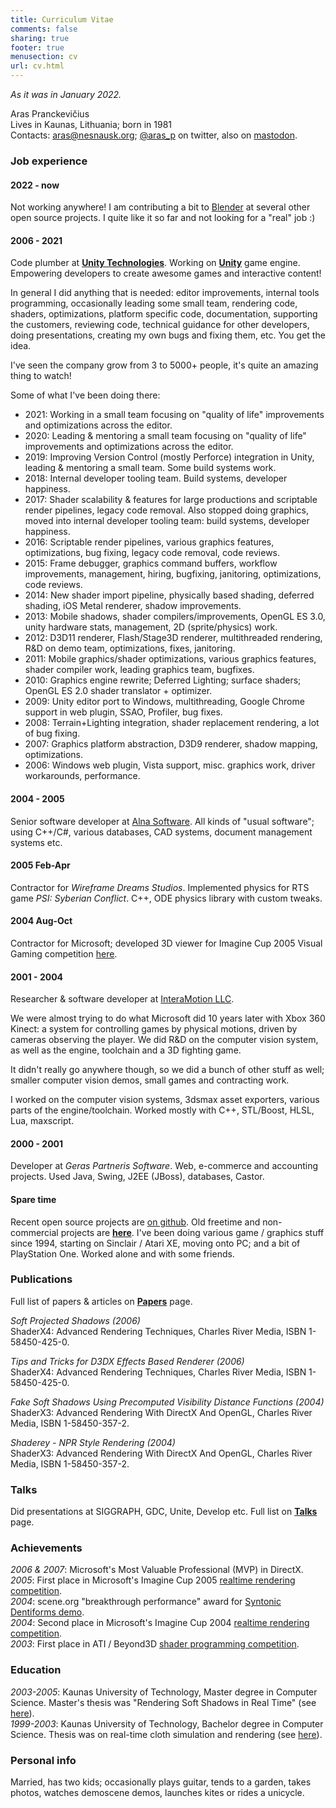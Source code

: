 ```yaml
---
title: Curriculum Vitae
comments: false
sharing: true
footer: true
menusection: cv
url: cv.html
---
```


_As it was in January 2022._


Aras Pranckevičius \
Lives in Kaunas, Lithuania; born in 1981 \
Contacts: [aras@nesnausk.org](mailto:aras@nesnausk.org); [@aras_p](http://twitter.com/aras_p) on twitter, also on [mastodon](https://mastodon.gamedev.place/@aras).


### Job experience

#### 2022 - now

Not working anywhere! I am contributing a bit to [Blender](https://www.blender.org/) at
several other open source projects. I quite like it so far and not looking for a "real" job :)

#### 2006 - 2021

Code plumber at [**Unity Technologies**](https://unity.com/our-company). Working on
[**Unity**](https://unity.com/) game engine. Empowering developers to create
awesome games and interactive content!

In general I did anything that is needed: editor improvements, internal tools programming,
occasionally leading some small team,
rendering code, shaders, optimizations,
platform specific code, documentation, supporting the customers, reviewing code,
technical guidance for other developers, doing presentations,
creating my own bugs and fixing them, etc. You get the idea.

I've seen the company grow from 3 to 5000+ people, it's quite an amazing thing to watch!

Some of what I've been doing there:

* 2021: Working in a small team focusing on "quality of life" improvements and optimizations across the editor.
* 2020: Leading & mentoring a small team focusing on "quality of life" improvements and optimizations across the editor.
* 2019: Improving Version Control (mostly Perforce) integration in Unity, leading & mentoring a small team. Some build systems work.
* 2018: Internal developer tooling team. Build systems, developer happiness.
* 2017: Shader scalability & features for large productions and scriptable render pipelines, legacy code removal. Also
  stopped doing graphics, moved into internal developer tooling team: build systems, developer happiness.
* 2016: Scriptable render pipelines, various graphics features, optimizations, bug fixing, legacy code removal, code reviews.
* 2015: Frame debugger, graphics command buffers, workflow improvements, management, hiring, bugfixing, janitoring, optimizations, code reviews.
* 2014: New shader import pipeline, physically based shading, deferred shading, iOS Metal renderer, shadow improvements.
* 2013: Mobile shadows, shader compilers/improvements, OpenGL ES 3.0, unity hardware stats, management, 2D (sprite/physics) work.
* 2012: D3D11 renderer, Flash/Stage3D renderer, multithreaded rendering, R&D on demo team, optimizations, fixes, janitoring.
* 2011: Mobile graphics/shader optimizations, various graphics features, shader compiler work, leading graphics team, bugfixes.
* 2010: Graphics engine rewrite; Deferred Lighting; surface shaders; OpenGL ES 2.0 shader translator + optimizer.
* 2009: Unity editor port to Windows, multithreading, Google Chrome support in web plugin, SSAO, Profiler, bug fixes.
* 2008: Terrain+Lighting integration, shader replacement rendering, a lot of bug fixing.
* 2007: Graphics platform abstraction, D3D9 renderer, shadow mapping, optimizations.
* 2006: Windows web plugin, Vista support, misc. graphics work, driver workarounds, performance.


#### 2004 - 2005

Senior software developer at [Alna Software](http://www.alna.com/as).
All kinds of "usual software"; using C++/C#, various databases, CAD systems, document management systems etc.

#### 2005 Feb-Apr
Contractor for _Wireframe Dreams Studios_. Implemented
physics for RTS game _PSI: Syberian Conflict_. C++, ODE physics library with custom tweaks.

#### 2004 Aug-Oct
Contractor for Microsoft; developed 3D viewer for Imagine Cup 2005 Visual Gaming
competition [here](/projHoshimi.html).

#### 2001 - 2004
Researcher & software developer at [InteraMotion LLC](http://www.interamotion.com).

We were almost trying to do what Microsoft did 10 years later with Xbox 360 Kinect:
a system for controlling games by physical motions, driven by cameras observing the player.
We did R&D on the computer vision system, as well as the engine, toolchain and a 3D fighting game.

It didn't really go anywhere though, so we did a bunch of other stuff as well; smaller
computer vision demos, small games and contracting work.

I worked on the computer vision systems, 3dsmax asset exporters, various parts of the engine/toolchain.
Worked mostly with C++, STL/Boost, HLSL, Lua, maxscript.

#### 2000 - 2001

Developer at _Geras Partneris Software_. Web, e-commerce and accounting
projects. Used Java, Swing, J2EE (JBoss), databases, Castor.

#### Spare time

Recent open source projects are [on github](https://github.com/aras-p). Old freetime and non-commercial projects are [**here**](/proj.html). I've been doing various game / graphics stuff since 1994, starting on Sinclair / Atari XE, moving onto PC; and a bit of PlayStation One. Worked alone and with some friends.


### Publications

Full list of papers & articles on [**Papers**](/texts/index.html) page.

_Soft Projected Shadows (2006)_  
ShaderX4: Advanced Rendering Techniques, Charles River Media, ISBN 1-58450-425-0.

_Tips and Tricks for D3DX Effects Based Renderer (2006)_  
ShaderX4: Advanced Rendering Techniques, Charles River Media, ISBN 1-58450-425-0.

_Fake Soft Shadows Using Precomputed Visibility Distance Functions (2004)_  
ShaderX3: Advanced Rendering With DirectX And OpenGL, Charles River Media, ISBN 1-58450-357-2.

_Shaderey - NPR Style Rendering (2004)_  
ShaderX3: Advanced Rendering With DirectX And OpenGL, Charles River Media, ISBN 1-58450-357-2.



### Talks

Did presentations at SIGGRAPH, GDC, Unite, Develop etc. Full list on [**Talks**](/texts/talks.html) page.


### Achievements


_2006 & 2007_: Microsoft's Most Valuable Professional (MVP) in DirectX.  
_2005_: First place in Microsoft's Imagine Cup 2005 [realtime rendering competition](/projInoutside.html).  
_2004_: scene.org "breakthrough performance" award for [Syntonic Dentiforms demo](/projSynDent.html).  
_2004_: Second place in Microsoft's Imagine Cup 2004 [realtime rendering competition](/projTheFly.html).  
_2003_: First place in ATI / Beyond3D [shader programming competition](/projShaderey.html).


### Education

_2003-2005_: Kaunas University of  Technology, Master degree in Computer Science. Master's thesis was "Rendering Soft Shadows in Real Time" (see [here](/texts/index.html)).  
_1999-2003_: Kaunas University of  Technology, Bachelor degree in Computer Science. Thesis was on real-time cloth simulation and rendering (see [here](/cloth.html)).



### Personal info

Married, has two kids; occasionally plays guitar, tends to a garden, takes photos,
watches demoscene demos, launches kites or rides a unicycle.
